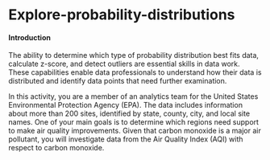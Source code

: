 # Explore-probability-distributions

#### Introduction
The ability to determine which type of probability distribution best fits data, calculate z-score, and detect outliers are essential skills in data work. These capabilities enable data professionals to understand how their data is distributed and identify data points that need further examination.

In this activity, you are a member of an analytics team for the United States Environmental Protection Agency (EPA). The data includes information about more than 200 sites, identified by state, county, city, and local site names. One of your main goals is to determine which regions need support to make air quality improvements. Given that carbon monoxide is a major air pollutant, you will investigate data from the Air Quality Index (AQI) with respect to carbon monoxide.
